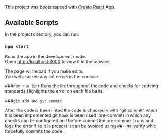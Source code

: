 This project was bootstrapped with [Create React App](https://github.com/facebook/create-react-app).

## Available Scripts

In the project directory, you can run:

### `npm start`

Runs the app in the development mode.<br>
Open [http://localhost:3000](http://localhost:3000) to view it in the browser.

The page will reload if you make edits.<br>
You will also see any lint errors in the console.

###`npm run lint`
Runs the lint throughout the code and checks for codeing standards.Highlights the error on each file basis.

###`git add and git commit`

After the code is been linted the code is checkedin with "git commit"  when it is been implemented git hook is been used (pre-commit)
in which any checks can be configured and before commit the pre-commmit runs and logs the error if so it is present
It can be avoided using ##--no-verify whic forcefully commits the code .
